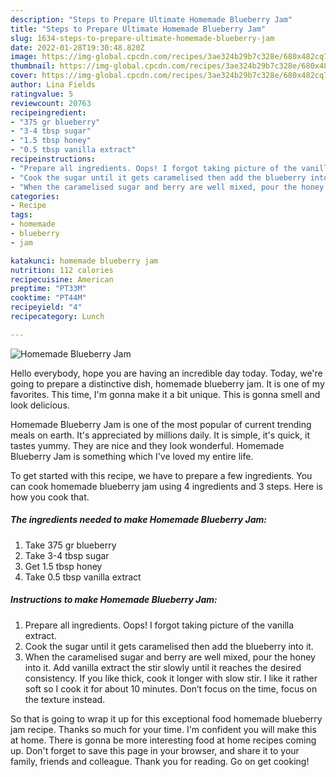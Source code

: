 ```yaml
---
description: "Steps to Prepare Ultimate Homemade Blueberry Jam"
title: "Steps to Prepare Ultimate Homemade Blueberry Jam"
slug: 1634-steps-to-prepare-ultimate-homemade-blueberry-jam
date: 2022-01-28T19:30:48.820Z
image: https://img-global.cpcdn.com/recipes/3ae324b29b7c328e/680x482cq70/homemade-blueberry-jam-recipe-main-photo.jpg
thumbnail: https://img-global.cpcdn.com/recipes/3ae324b29b7c328e/680x482cq70/homemade-blueberry-jam-recipe-main-photo.jpg
cover: https://img-global.cpcdn.com/recipes/3ae324b29b7c328e/680x482cq70/homemade-blueberry-jam-recipe-main-photo.jpg
author: Lina Fields
ratingvalue: 5
reviewcount: 20763
recipeingredient:
- "375 gr blueberry"
- "3-4 tbsp sugar"
- "1.5 tbsp honey"
- "0.5 tbsp vanilla extract"
recipeinstructions:
- "Prepare all ingredients. Oops! I forgot taking picture of the vanilla extract."
- "Cook the sugar until it gets caramelised then add the blueberry into it."
- "When the caramelised sugar and berry are well mixed, pour the honey into it. Add vanilla extract the stir slowly until it reaches the desired consistency. If you like thick, cook it longer with slow stir. I like it rather soft so I cook it for about 10 minutes. Don’t focus on the time, focus on the texture instead."
categories:
- Recipe
tags:
- homemade
- blueberry
- jam

katakunci: homemade blueberry jam 
nutrition: 112 calories
recipecuisine: American
preptime: "PT33M"
cooktime: "PT44M"
recipeyield: "4"
recipecategory: Lunch

---
```



![Homemade Blueberry Jam](https://img-global.cpcdn.com/recipes/3ae324b29b7c328e/680x482cq70/homemade-blueberry-jam-recipe-main-photo.jpg)

Hello everybody, hope you are having an incredible day today. Today, we're going to prepare a distinctive dish, homemade blueberry jam. It is one of my favorites. This time, I'm gonna make it a bit unique. This is gonna smell and look delicious.



Homemade Blueberry Jam is one of the most popular of current trending meals on earth. It's appreciated by millions daily. It is simple, it's quick, it tastes yummy. They are nice and they look wonderful. Homemade Blueberry Jam is something which I've loved my entire life.


To get started with this recipe, we have to prepare a few ingredients. You can cook homemade blueberry jam using 4 ingredients and 3 steps. Here is how you cook that.

<!--inarticleads1-->

##### The ingredients needed to make Homemade Blueberry Jam:

1. Take 375 gr blueberry
1. Take 3-4 tbsp sugar
1. Get 1.5 tbsp honey
1. Take 0.5 tbsp vanilla extract




<!--inarticleads2-->

##### Instructions to make Homemade Blueberry Jam:

1. Prepare all ingredients. Oops! I forgot taking picture of the vanilla extract.
1. Cook the sugar until it gets caramelised then add the blueberry into it.
1. When the caramelised sugar and berry are well mixed, pour the honey into it. Add vanilla extract the stir slowly until it reaches the desired consistency. If you like thick, cook it longer with slow stir. I like it rather soft so I cook it for about 10 minutes. Don’t focus on the time, focus on the texture instead.




So that is going to wrap it up for this exceptional food homemade blueberry jam recipe. Thanks so much for your time. I'm confident you will make this at home. There is gonna be more interesting food at home recipes coming up. Don't forget to save this page in your browser, and share it to your family, friends and colleague. Thank you for reading. Go on get cooking!
